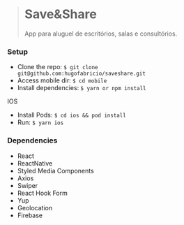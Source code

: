 > # Save&Share
>
> App para aluguel de escritórios, salas e consultórios.

### Setup

- Clone the repo: `$ git clone git@github.com:hugofabricio/saveshare.git`
- Access mobile dir: `$ cd mobile`
- Install dependencies: `$ yarn or npm install`

IOS

- Install Pods: `$ cd ios && pod install`
- Run: `$ yarn ios`

### Dependencies

- React
- ReactNative
- Styled Media Components
- Axios
- Swiper
- React Hook Form
- Yup
- Geolocation
- Firebase